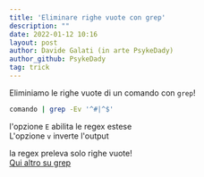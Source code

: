 ```yaml
---
title: 'Eliminare righe vuote con grep'
description: ""
date: 2022-01-12 10:16
layout: post
author: Davide Galati (in arte PsykeDady)
author_github: PsykeDady
tag: trick
---
```


Eliminiamo le righe vuote di un comando con `grep`!

```bash
comando | grep -Ev '^#|^$' 
```

l'opzione `E` abilita le regex estese  
L'opzione `v` inverte l'output  

la regex preleva solo righe vuote!    
[Qui altro su grep](https://feed.linuxpeople.org/posts/grep)
